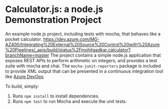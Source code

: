 Calculator.js: a node.js Demonstration Project
==============================================
An example node.js project, including tests with mocha, that behaves like
a pocket calculator.
https://dev.azure.com/MG-AZ400/Integrating%20External%20Source%20Control%20with%20Azure%20Pipelines/_apis/build/status%2Fmohitgadkar.calculator?branchName=master
The project contains a simple node.js application that exposes REST APIs
to perform arithmetic on integers, and provides a test suite with mocha
and chai.  The `mocha-junit-reporters` package is included to provide XML
output that can be presented in a continuous integration tool like
[Azure DevOps](https://azure.com/devops).

To build, simply:

1. Runs `npm install` to install dependencies.
2. Runs `npm test` to run Mocha and execute the unit tests.

